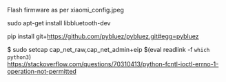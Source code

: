 Flash firmware as per xiaomi_config.jpeg

sudo apt-get install libbluetooth-dev

pip install git+https://github.com/pybluez/pybluez.git#egg=pybluez

$ sudo setcap cap_net_raw,cap_net_admin+eip $(eval readlink -f `which python3`)  
https://stackoverflow.com/questions/70310413/python-fcntl-ioctl-errno-1-operation-not-permitted


